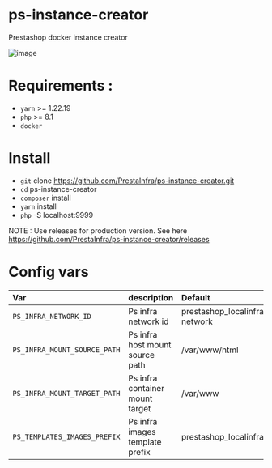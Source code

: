 # ps-instance-creator
Prestashop docker instance creator

![image](https://user-images.githubusercontent.com/16455155/201567154-65599d41-6cbf-4494-bc38-f1e0144f52fa.png)

# Requirements :

- `yarn` >= 1.22.19
- `php` >= 8.1
- `docker`

# Install

- `git` clone https://github.com/PrestaInfra/ps-instance-creator.git
- `cd` ps-instance-creator
- `composer` install
- `yarn` install
- `php` -S localhost:9999


NOTE : Use releases for production version. See here https://github.com/PrestaInfra/ps-instance-creator/releases

# Config vars

| Var                            | description                     | Default                                  | Required |
|:-------------------------------|:--------------------------------|:-----------------------------------------|:--------:|
| `PS_INFRA_NETWORK_ID`          | Ps infra network id             | prestashop_localinfra_localinfra-network |    NO    |
| `PS_INFRA_MOUNT_SOURCE_PATH`   | Ps infra host mount source path | /var/www/html                            |    NO    |
| `PS_INFRA_MOUNT_TARGET_PATH`   | Ps infra container mount target | /var/www                                 |    NO    |
| `PS_TEMPLATES_IMAGES_PREFIX`   | Ps infra images template prefix | prestashop_localinfra_template           |    NO    |

